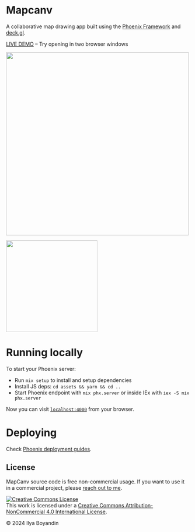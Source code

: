 # Mapcanv

A collaborative map drawing app built using the [Phoenix Framework](https://phoenixframework.org/) and [deck.gl](http://deck.gl).

[LIVE DEMO](https://mapcanv.fly.dev) – Try opening in two browser windows

<img src=https://github.com/ilyabo/mapcanv/assets/351828/16368053-1aa9-469d-a7c7-0f4836997aaa width=500>

[<img width=250 src=https://github.com/ilyabo/mapcanv/assets/351828/222103b5-18c6-4a1c-938f-e7d94d2994aa>](https://mapcanv.fly.dev)

# Running locally

To start your Phoenix server:

- Run `mix setup` to install and setup dependencies
- Install JS deps: `cd assets && yarn && cd ..`
- Start Phoenix endpoint with `mix phx.server` or inside IEx with `iex -S mix phx.server`

Now you can visit [`localhost:4000`](http://localhost:4000) from your browser.

# Deploying

Check [Phoenix deployment guides](https://hexdocs.pm/phoenix/deployment.html).

## License

MapCanv source code is free non-commercial usage. If you want to use it in a commercial project, please <a href="mailto:ilya@boyandin.me?subject=FlowmapBlue">reach out to me</a>.

<a rel="license" href="http://creativecommons.org/licenses/by-nc/4.0/"><img alt="Creative Commons License" style="border-width:0" src="https://i.creativecommons.org/l/by-nc/4.0/88x31.png" /></a><br />This work is licensed under a <a rel="license" href="http://creativecommons.org/licenses/by-nc/4.0/">Creative Commons Attribution-NonCommercial 4.0 International License</a>.

© 2024 Ilya Boyandin
